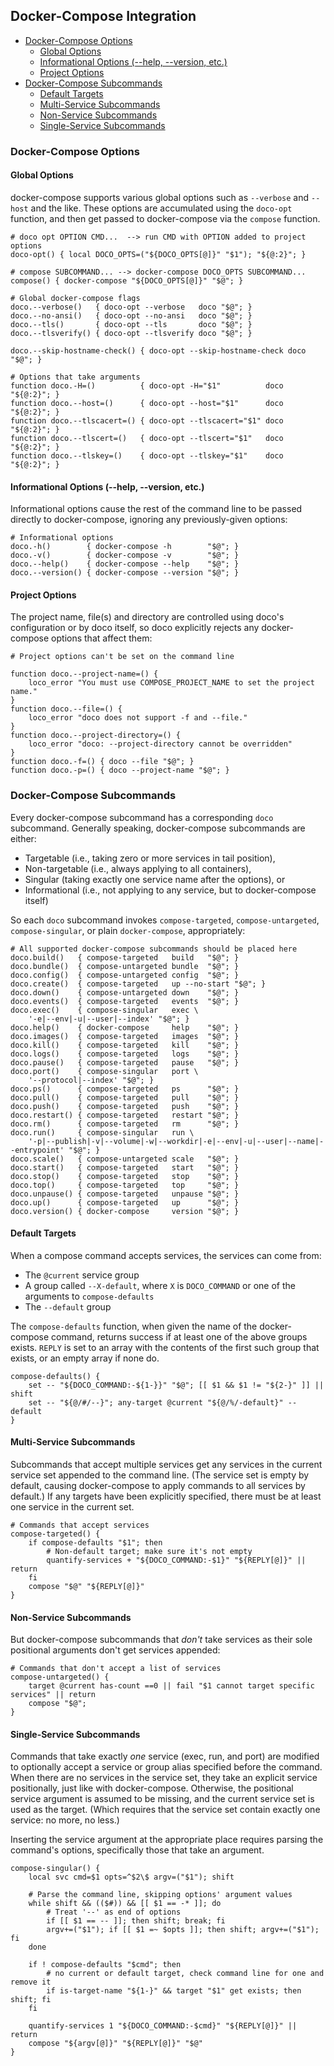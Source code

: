 ## Docker-Compose Integration

<!-- toc -->

- [Docker-Compose Options](#docker-compose-options)
  * [Global Options](#global-options)
  * [Informational Options (--help, --version, etc.)](#informational-options---help---version-etc)
  * [Project Options](#project-options)
- [Docker-Compose Subcommands](#docker-compose-subcommands)
  * [Default Targets](#default-targets)
  * [Multi-Service Subcommands](#multi-service-subcommands)
  * [Non-Service Subcommands](#non-service-subcommands)
  * [Single-Service Subcommands](#single-service-subcommands)

<!-- tocstop -->

### Docker-Compose Options

#### Global Options

docker-compose supports various global options such as `--verbose` and `--host` and the like.  These options are accumulated using the `doco-opt` function, and then get passed to docker-compose via the `compose` function.

```shell
# doco opt OPTION CMD...  --> run CMD with OPTION added to project options
doco-opt() { local DOCO_OPTS=("${DOCO_OPTS[@]}" "$1"); "${@:2}"; }

# compose SUBCOMMAND... --> docker-compose DOCO_OPTS SUBCOMMAND...
compose() { docker-compose "${DOCO_OPTS[@]}" "$@"; }

# Global docker-compose flags
doco.--verbose()   { doco-opt --verbose   doco "$@"; }
doco.--no-ansi()   { doco-opt --no-ansi   doco "$@"; }
doco.--tls()       { doco-opt --tls       doco "$@"; }
doco.--tlsverify() { doco-opt --tlsverify doco "$@"; }

doco.--skip-hostname-check() { doco-opt --skip-hostname-check doco "$@"; }

# Options that take arguments
function doco.-H=()          { doco-opt -H="$1"          doco "${@:2}"; }
function doco.--host=()      { doco-opt --host="$1"      doco "${@:2}"; }
function doco.--tlscacert=() { doco-opt --tlscacert="$1" doco "${@:2}"; }
function doco.--tlscert=()   { doco-opt --tlscert="$1"   doco "${@:2}"; }
function doco.--tlskey=()    { doco-opt --tlskey="$1"    doco "${@:2}"; }

```

#### Informational Options (--help, --version, etc.)

Informational options cause the rest of the command line to be passed directly to docker-compose, ignoring any previously-given options:

```shell
# Informational options
doco.-h()        { docker-compose -h        "$@"; }
doco.-v()        { docker-compose -v        "$@"; }
doco.--help()    { docker-compose --help    "$@"; }
doco.--version() { docker-compose --version "$@"; }

```

#### Project Options

The project name, file(s) and directory are controlled using doco's configuration or by doco itself, so doco explicitly rejects any docker-compose options that affect them:

```shell
# Project options can't be set on the command line

function doco.--project-name=() {
	loco_error "You must use COMPOSE_PROJECT_NAME to set the project name."
}
function doco.--file=() {
	loco_error "doco does not support -f and --file."
}
function doco.--project-directory=() {
	loco_error "doco: --project-directory cannot be overridden"
}
function doco.-f=() { doco --file "$@"; }
function doco.-p=() { doco --project-name "$@"; }

```

### Docker-Compose Subcommands

Every docker-compose subcommand has a corresponding `doco` subcommand.   Generally speaking, docker-compose subcommands are either:

* Targetable (i.e., taking zero or more services in tail position),
* Non-targetable (i.e., always applying to all containers),
* Singular (taking exactly one service name after the options), or
* Informational (i.e., not applying to any service, but to docker-compose itself)

So each `doco` subcommand invokes `compose-targeted`, `compose-untargeted`, `compose-singular`, or plain `docker-compose`, appropriately:

```shell
# All supported docker-compose subcommands should be placed here
doco.build()   { compose-targeted   build   "$@"; }
doco.bundle()  { compose-untargeted bundle  "$@"; }
doco.config()  { compose-untargeted config  "$@"; }
doco.create()  { compose-targeted   up --no-start "$@"; }
doco.down()    { compose-untargeted down    "$@"; }
doco.events()  { compose-targeted   events  "$@"; }
doco.exec()    { compose-singular   exec \
	'-e|--env|-u|--user|--index' "$@"; }
doco.help()    { docker-compose     help    "$@"; }
doco.images()  { compose-targeted   images  "$@"; }
doco.kill()    { compose-targeted   kill    "$@"; }
doco.logs()    { compose-targeted   logs    "$@"; }
doco.pause()   { compose-targeted   pause   "$@"; }
doco.port()    { compose-singular   port \
	'--protocol|--index' "$@"; }
doco.ps()      { compose-targeted   ps      "$@"; }
doco.pull()    { compose-targeted   pull    "$@"; }
doco.push()    { compose-targeted   push    "$@"; }
doco.restart() { compose-targeted   restart "$@"; }
doco.rm()      { compose-targeted   rm      "$@"; }
doco.run()     { compose-singular   run \
	'-p|--publish|-v|--volume|-w|--workdir|-e|--env|-u|--user|--name|--entrypoint' "$@"; }
doco.scale()   { compose-untargeted scale   "$@"; }
doco.start()   { compose-targeted   start   "$@"; }
doco.stop()    { compose-targeted   stop    "$@"; }
doco.top()     { compose-targeted   top     "$@"; }
doco.unpause() { compose-targeted   unpause "$@"; }
doco.up()      { compose-targeted   up      "$@"; }
doco.version() { docker-compose     version "$@"; }

```

#### Default Targets

When a compose command accepts services, the services can come from:

* The `@current` service group
* A group called `--X-default`, where `X` is `DOCO_COMMAND` or one of the arguments to `compose-defaults`
* The `--default` group

The `compose-defaults` function, when given the name of the docker-compose command, returns success if at least one of the above groups exists.  `REPLY` is set to an array with the contents of the first such group that exists, or an empty array if none do.

```shell
compose-defaults() {
	set -- "${DOCO_COMMAND:-${1-}}" "$@"; [[ $1 && $1 != "${2-}" ]] || shift
	set -- "${@/#/--}"; any-target @current "${@/%/-default}" --default
}
```

#### Multi-Service Subcommands

Subcommands that accept multiple services get any services in the current service set appended to the command line.  (The service set is empty by default, causing docker-compose to apply commands to all services by default.)  If any targets have been explicitly specified, there must be at least one service in the current set.

```shell
# Commands that accept services
compose-targeted() {
	if compose-defaults "$1"; then
		# Non-default target; make sure it's not empty
		quantify-services + "${DOCO_COMMAND:-$1}" "${REPLY[@]}" || return
    fi
	compose "$@" "${REPLY[@]}"
}
```

#### Non-Service Subcommands

But docker-compose subcommands that *don't* take services as their sole positional arguments don't get services appended:

```shell
# Commands that don't accept a list of services
compose-untargeted() {
	target @current has-count ==0 || fail "$1 cannot target specific services" || return
	compose "$@";
}
```

#### Single-Service Subcommands

Commands that take exactly *one* service (exec, run, and port) are modified to optionally accept a service or group alias specified before the command.  When there are no services in the service set, they take an explicit service positionally, just like with docker-compose.  Otherwise, the positional service argument is assumed to be missing, and the current service set is used as the target.  (Which requires that the service set contain exactly one service: no more, no less.)

Inserting the service argument at the appropriate place requires parsing the command's options, specifically those that take an argument.

```shell
compose-singular() {
	local svc cmd=$1 opts=^$2\$ argv=("$1"); shift

	# Parse the command line, skipping options' argument values
	while shift && (($#)) && [[ $1 == -* ]]; do
		# Treat '--' as end of options
		if [[ $1 == -- ]]; then shift; break; fi
		argv+=("$1"); if [[ $1 =~ $opts ]]; then shift; argv+=("$1"); fi
    done

	if ! compose-defaults "$cmd"; then
		# no current or default target, check command line for one and remove it
		if is-target-name "${1-}" && target "$1" get exists; then shift; fi
	fi

	quantify-services 1 "${DOCO_COMMAND:-$cmd}" "${REPLY[@]}" || return
	compose "${argv[@]}" "${REPLY[@]}" "$@"
}

```